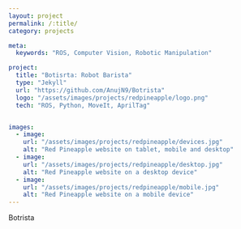 ```yaml
---
layout: project
permalink: /:title/
category: projects

meta:
  keywords: "ROS, Computer Vision, Robotic Manipulation"

project:
  title: "Botisrta: Robot Barista"
  type: "Jekyll"
  url: "https://github.com/AnujN9/Botrista"
  logo: "/assets/images/projects/redpineapple/logo.png"
  tech: "ROS, Python, MoveIt, AprilTag"


images:
  - image:
    url: "/assets/images/projects/redpineapple/devices.jpg"
    alt: "Red Pineapple website on tablet, mobile and desktop"
  - image:
    url: "/assets/images/projects/redpineapple/desktop.jpg"
    alt: "Red Pineapple website on a desktop device"
  - image:
    url: "/assets/images/projects/redpineapple/mobile.jpg"
    alt: "Red Pineapple website on a mobile device"
---
```


<p>Botrista</p>
